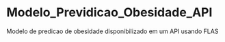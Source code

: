 # Modelo_Previdicao_Obesidade_API
 Modelo de predicao de obesidade disponibilizado em um API usando FLAS
